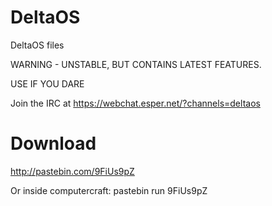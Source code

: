 DeltaOS
=======

DeltaOS files

WARNING - UNSTABLE, BUT CONTAINS LATEST FEATURES.

USE IF YOU DARE


Join the IRC at https://webchat.esper.net/?channels=deltaos

Download
=======
http://pastebin.com/9FiUs9pZ

Or inside computercraft:
pastebin run 9FiUs9pZ
